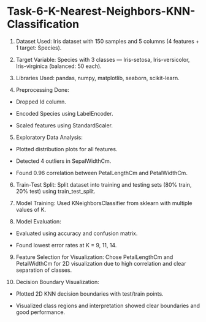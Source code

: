 # Task-6-K-Nearest-Neighbors-KNN-Classification
1. Dataset Used:
Iris dataset with 150 samples and 5 columns (4 features + 1 target: Species).

2. Target Variable:
Species with 3 classes — Iris-setosa, Iris-versicolor, Iris-virginica (balanced: 50 each).

3. Libraries Used:
pandas, numpy, matplotlib, seaborn, scikit-learn.

4. Preprocessing Done:

* Dropped Id column.

* Encoded Species using LabelEncoder.

* Scaled features using StandardScaler.

5. Exploratory Data Analysis:

* Plotted distribution plots for all features.

* Detected 4 outliers in SepalWidthCm.

* Found 0.96 correlation between PetalLengthCm and PetalWidthCm.

6. Train-Test Split:
Split dataset into training and testing sets (80% train, 20% test) using train_test_split.

7. Model Training:
Used KNeighborsClassifier from sklearn with multiple values of K.

8. Model Evaluation:

* Evaluated using accuracy and confusion matrix.

* Found lowest error rates at K = 9, 11, 14.

9. Feature Selection for Visualization:
Chose PetalLengthCm and PetalWidthCm for 2D visualization due to high correlation and clear separation of classes.

10. Decision Boundary Visualization:

* Plotted 2D KNN decision boundaries with test/train points.

* Visualized class regions and interpretation showed clear boundaries and good performance.
